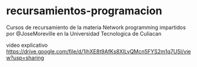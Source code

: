# recursamientos-programacion
Cursos de recursamiento de la materia Network programming impartidos por @JoseMoreville en la Universidad Tecnologica de Culiacan

video explicativo https://drive.google.com/file/d/1jhXE8t9AfKs8XILyQMcn5FYS2m1q7U5I/view?usp=sharing
